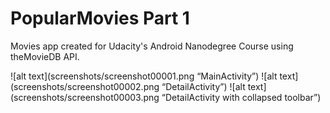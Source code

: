 # PopularMovies Part 1
Movies app created for Udacity's Android Nanodegree Course using theMovieDB API. 

   ![alt text](screenshots/screenshot00001.png “MainActivity”)
   ![alt text](screenshots/screenshot00002.png “DetailActivity”)
   ![alt text](screenshots/screenshot00003.png “DetailActivity with collapsed toolbar”)


